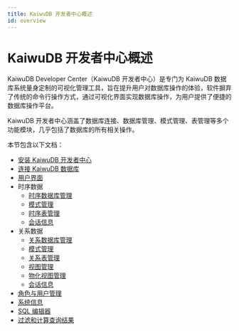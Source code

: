 ```yaml
---
title: KaiwuDB 开发者中心概述
id: overview
---
```


# KaiwuDB 开发者中心概述

KaiwuDB Developer Center（KaiwuDB 开发者中心）是专门为 KaiwuDB 数据库系统量身定制的可视化管理工具，旨在提升用户对数据库操作的体验，软件摒弃了传统的命令行操作方式，通过可视化界面实现数据库操作，为用户提供了便捷的数据库操作平台。

KaiwuDB 开发者中心涵盖了数据库连接、数据库管理、模式管理、表管理等多个功能模块，几乎包括了数据库的所有相关操作。

本节包含以下文档：

- [安装 KaiwuDB 开发者中心](./kdc-install.md)
- [连接 KaiwuDB 数据库](./kdc-db-connect.md)
- [用户界面](./kdc-user-interface.md)
- 时序数据
  - [时序数据库管理](./ts-db/ts-db-mgmt.md)
  - [模式管理](./ts-db/ts-schema-mgmt.md)
  - [时序表管理](./ts-db/ts-table-mgmt.md)
  - [会话信息](./ts-db/ts-session-mgmt.md)
- 关系数据
  - [关系数据库管理](./relational-db/relational-db-mgmt.md)
  - [模式管理](./relational-db/relational-schema-mgmt.md)
  - [关系表管理](./relational-db/relational-table-mgmt.md)
  - [视图管理](./relational-db/relational-view-mgmt.md)
  - [物化视图管理](./relational-db/relational-materialized-view-mgmt.md)
  - [会话信息](./relational-db/relational-session-mgmt.md)
- [角色与用户管理](./role-and-user-mgmt.md)
- [系统信息](./system-info.md)
- [SQL 编辑器](./sql-editor.md)
- [过滤和计算查询结果](./filter-cal-results.md)
